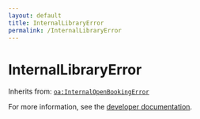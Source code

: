 ```yaml
---
layout: default
title: InternalLibraryError
permalink: /InternalLibraryError
---
```


# InternalLibraryError


Inherits from: [`oa:InternalOpenBookingError`](https://openactive.io/InternalOpenBookingError)

For more information, see the [developer documentation](https://developer.openactive.io/data-model/types/).